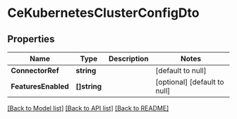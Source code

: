 # CeKubernetesClusterConfigDto

## Properties
Name | Type | Description | Notes
------------ | ------------- | ------------- | -------------
**ConnectorRef** | **string** |  | [default to null]
**FeaturesEnabled** | **[]string** |  | [optional] [default to null]

[[Back to Model list]](../README.md#documentation-for-models) [[Back to API list]](../README.md#documentation-for-api-endpoints) [[Back to README]](../README.md)

